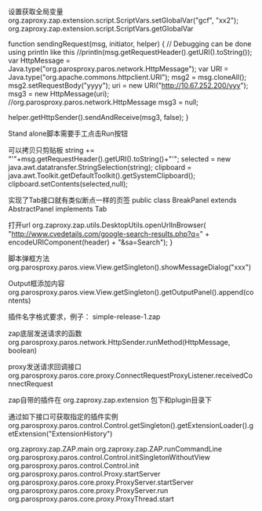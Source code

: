 设置获取全局变量
org.zaproxy.zap.extension.script.ScriptVars.setGlobalVar("gcf", "xx2");
org.zaproxy.zap.extension.script.ScriptVars.getGlobalVar


function sendingRequest(msg, initiator, helper) {
// Debugging can be done using println like this
//println(msg.getRequestHeader().getURI().toString());
var HttpMessage = Java.type("org.parosproxy.paros.network.HttpMessage");
var URI = Java.type("org.apache.commons.httpclient.URI");
msg2 = msg.cloneAll();
msg2.setRequestBody("yyyy");
uri = new URI("http://10.67.252.200/yyy");
msg3 = new HttpMessage(uri);
//org.parosproxy.paros.network.HttpMessage msg3 = null;

helper.getHttpSender().sendAndReceive(msg3, false);
}

Stand alone脚本需要手工点击Run按钮

可以拷贝只剪贴板
string += "'"+msg.getRequestHeader().getURI().toString()+"'";
selected = new java.awt.datatransfer.StringSelection(string);
clipboard = java.awt.Toolkit.getDefaultToolkit().getSystemClipboard();
clipboard.setContents(selected,null);

实现了Tab接口就有类似断点一样的页签
public class BreakPanel extends AbstractPanel implements Tab

打开url
org.zaproxy.zap.utils.DesktopUtils.openUrlInBrowser(
"http://www.cvedetails.com/google-search-results.php?q=" + encodeURIComponent(header) + 
"&sa=Search");
}

脚本弹框方法
org.parosproxy.paros.view.View.getSingleton().showMessageDialog("xxx")

Output框添加内容
org.parosproxy.paros.view.View.getSingleton().getOutputPanel().append(contents)

插件名字格式要求，例子：
simple-release-1.zap

zap底层发送请求的函数
org.parosproxy.paros.network.HttpSender.runMethod(HttpMessage, boolean)


proxy发送请求回调接口
org.parosproxy.paros.core.proxy.ConnectRequestProxyListener.receivedConnectRequest


zap自带的插件在
org.zaproxy.zap.extension 包下和plugin目录下

通过如下接口可获取指定的插件实例
org.parosproxy.paros.control.Control.getSingleton().getExtensionLoader().getExtension("ExtensionHistory")

org.zaproxy.zap.ZAP.main
org.zaproxy.zap.ZAP.runCommandLine
org.parosproxy.paros.control.Control.initSingletonWithoutView
org.parosproxy.paros.control.Control.init
org.parosproxy.paros.control.Proxy.startServer
org.parosproxy.paros.core.proxy.ProxyServer.startServer
org.parosproxy.paros.core.proxy.ProxyServer.run
org.parosproxy.paros.core.proxy.ProxyThread.start